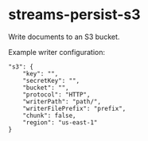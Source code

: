 streams-persist-s3
==============

Write documents to an S3 bucket.

Example writer configuration:

    "s3": {
        "key": "",
        "secretKey": "",
        "bucket": "",
        "protocol": "HTTP",
        "writerPath": "path/",
        "writerFilePrefix": "prefix",
        "chunk": false,
        "region": "us-east-1"
    }

